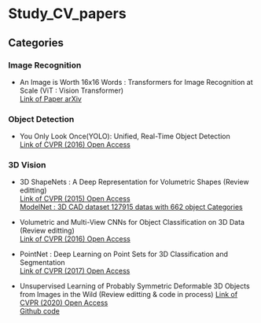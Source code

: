 # Study_CV_papers

## Categories

### Image Recognition
  - An Image is Worth 16x16 Words : Transformers for Image Recognition at Scale (ViT : Vision Transformer)   
    [Link of Paper arXiv](https://arxiv.org/abs/2010.11929)

### Object Detection
  - You Only Look Once(YOLO): Unified, Real-Time Object Detection  
    [Link of CVPR (2016) Open Access](https://openaccess.thecvf.com/content_cvpr_2016/html/Redmon_You_Only_Look_CVPR_2016_paper.html)
    
### 3D Vision
  - 3D ShapeNets : A Deep Representation for Volumetric Shapes (Review editting)  
    [Link of CVPR (2015) Open Access](https://openaccess.thecvf.com/content_cvpr_2015/html/Wu_3D_ShapeNets_A_2015_CVPR_paper.html)  
    [ModelNet : 3D CAD dataset 127915 datas with 662 object Categories](https://modelnet.cs.princeton.edu/)

  - Volumetric and Multi-View CNNs for Object Classification on 3D Data (Review editting)  
    [Link of CVPR (2016) Open Access](https://openaccess.thecvf.com/content_cvpr_2016/html/Qi_Volumetric_and_Multi-View_CVPR_2016_paper.html)
    
  - PointNet : Deep Learning on Point Sets for 3D Classification and Segmentation  
    [Link of CVPR (2017) Open Access](https://openaccess.thecvf.com/content_cvpr_2017/html/Qi_PointNet_Deep_Learning_CVPR_2017_paper.html)


  - Unsupervised Learning of Probably Symmetric Deformable 3D Objects from Images in the Wild (Review editting & code in process)
    [Link of CVPR (2020) Open Access](https://openaccess.thecvf.com/content_CVPR_2020/html/Wu_Unsupervised_Learning_of_Probably_Symmetric_Deformable_3D_Objects_From_Images_CVPR_2020_paper.html)  
    [Github code](https://github.com/elliottwu/unsup3d)
